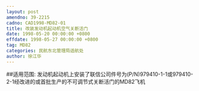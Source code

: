```yaml
---
layout: post
amendno: 39-2215
cadno: CAD1998-MD82-01
title: 改装发动机起动机空气关断活门
date: 1998-05-20 00:00:00 +0800
effdate: 1998-05-27 00:00:00 +0800
tag: MD82
categories: 民航东北管理局适航处
author: 徐江华
---
```


##适用范围:
发动机起动机上安装了联信公司件号为(P/N)979410-1-1或979410-2-1经改进的或首批生产的不可调节式关断活门的MD82飞机

